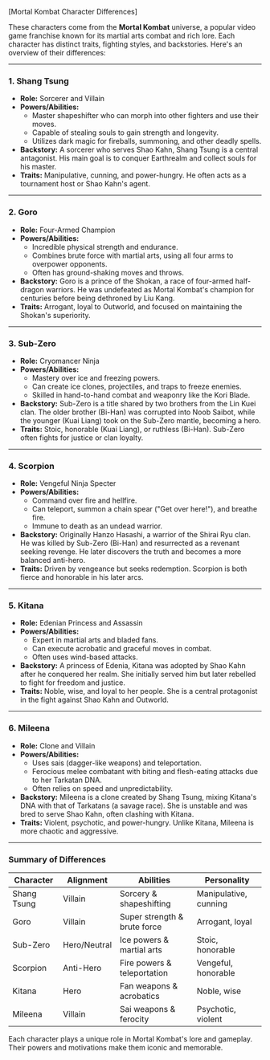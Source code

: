 [Mortal Kombat Character Differences]

These characters come from the **Mortal Kombat** universe, a popular video game franchise known for its martial arts combat and rich lore. Each character has distinct traits, fighting styles, and backstories. Here's an overview of their differences:

---

### **1. Shang Tsung**
- **Role:** Sorcerer and Villain
- **Powers/Abilities:** 
  - Master shapeshifter who can morph into other fighters and use their moves.
  - Capable of stealing souls to gain strength and longevity.
  - Utilizes dark magic for fireballs, summoning, and other deadly spells.
- **Backstory:** A sorcerer who serves Shao Kahn, Shang Tsung is a central antagonist. His main goal is to conquer Earthrealm and collect souls for his master.
- **Traits:** Manipulative, cunning, and power-hungry. He often acts as a tournament host or Shao Kahn's agent.

---

### **2. Goro**
- **Role:** Four-Armed Champion
- **Powers/Abilities:** 
  - Incredible physical strength and endurance.
  - Combines brute force with martial arts, using all four arms to overpower opponents.
  - Often has ground-shaking moves and throws.
- **Backstory:** Goro is a prince of the Shokan, a race of four-armed half-dragon warriors. He was undefeated as Mortal Kombat's champion for centuries before being dethroned by Liu Kang.
- **Traits:** Arrogant, loyal to Outworld, and focused on maintaining the Shokan's superiority.

---

### **3. Sub-Zero**
- **Role:** Cryomancer Ninja
- **Powers/Abilities:** 
  - Mastery over ice and freezing powers.
  - Can create ice clones, projectiles, and traps to freeze enemies.
  - Skilled in hand-to-hand combat and weaponry like the Kori Blade.
- **Backstory:** Sub-Zero is a title shared by two brothers from the Lin Kuei clan. The older brother (Bi-Han) was corrupted into Noob Saibot, while the younger (Kuai Liang) took on the Sub-Zero mantle, becoming a hero.
- **Traits:** Stoic, honorable (Kuai Liang), or ruthless (Bi-Han). Sub-Zero often fights for justice or clan loyalty.

---

### **4. Scorpion**
- **Role:** Vengeful Ninja Specter
- **Powers/Abilities:** 
  - Command over fire and hellfire.
  - Can teleport, summon a chain spear ("Get over here!"), and breathe fire.
  - Immune to death as an undead warrior.
- **Backstory:** Originally Hanzo Hasashi, a warrior of the Shirai Ryu clan. He was killed by Sub-Zero (Bi-Han) and resurrected as a revenant seeking revenge. He later discovers the truth and becomes a more balanced anti-hero.
- **Traits:** Driven by vengeance but seeks redemption. Scorpion is both fierce and honorable in his later arcs.

---

### **5. Kitana**
- **Role:** Edenian Princess and Assassin
- **Powers/Abilities:** 
  - Expert in martial arts and bladed fans.
  - Can execute acrobatic and graceful moves in combat.
  - Often uses wind-based attacks.
- **Backstory:** A princess of Edenia, Kitana was adopted by Shao Kahn after he conquered her realm. She initially served him but later rebelled to fight for freedom and justice.
- **Traits:** Noble, wise, and loyal to her people. She is a central protagonist in the fight against Shao Kahn and Outworld.

---

### **6. Mileena**
- **Role:** Clone and Villain
- **Powers/Abilities:** 
  - Uses sais (dagger-like weapons) and teleportation.
  - Ferocious melee combatant with biting and flesh-eating attacks due to her Tarkatan DNA.
  - Often relies on speed and unpredictability.
- **Backstory:** Mileena is a clone created by Shang Tsung, mixing Kitana's DNA with that of Tarkatans (a savage race). She is unstable and was bred to serve Shao Kahn, often clashing with Kitana.
- **Traits:** Violent, psychotic, and power-hungry. Unlike Kitana, Mileena is more chaotic and aggressive.

---

### **Summary of Differences**
| **Character** | **Alignment** | **Abilities** | **Personality** |
|---------------|---------------|----------------|-----------------|
| Shang Tsung   | Villain       | Sorcery & shapeshifting | Manipulative, cunning |
| Goro          | Villain       | Super strength & brute force | Arrogant, loyal |
| Sub-Zero      | Hero/Neutral  | Ice powers & martial arts | Stoic, honorable |
| Scorpion      | Anti-Hero     | Fire powers & teleportation | Vengeful, honorable |
| Kitana        | Hero          | Fan weapons & acrobatics | Noble, wise |
| Mileena       | Villain       | Sai weapons & ferocity | Psychotic, violent |

Each character plays a unique role in Mortal Kombat's lore and gameplay. Their powers and motivations make them iconic and memorable.
